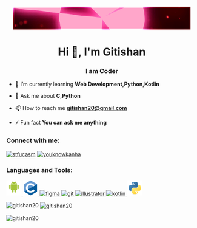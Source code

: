 <p align="center">
<img alt="my banner" src="standard (1).gif"/> 
</p>

<h1 align="center">Hi 👋, I'm Gitishan</h1>
<h3 align="center">I am Coder</h3>

- 🌱 I’m currently learning **Web Development,Python,Kotlin**

- 💬 Ask me about **C,Python**

- 📫 How to reach me **gitishan20@gmail.com**

- ⚡ Fun fact **You can ask me anything**

<h3 align="left">Connect with me:</h3>
<p align="left">
<a href="https://twitter.com/stfucasm" target="blank"><img align="center" src="https://raw.githubusercontent.com/rahuldkjain/github-profile-readme-generator/master/src/images/icons/Social/twitter.svg" alt="stfucasm" height="30" width="40" /></a>
<a href="https://instagram.com/youknowkanha" target="blank"><img align="center" src="https://raw.githubusercontent.com/rahuldkjain/github-profile-readme-generator/master/src/images/icons/Social/instagram.svg" alt="youknowkanha" height="30" width="40" /></a>
</p>

<h3 align="left">Languages and Tools:</h3>
<p align="left"> <a href="https://developer.android.com" target="_blank" rel="noreferrer"> <img src="https://raw.githubusercontent.com/devicons/devicon/master/icons/android/android-original-wordmark.svg" alt="android" width="40" height="40"/> </a> <a href="https://www.cprogramming.com/" target="_blank" rel="noreferrer"> <img src="https://raw.githubusercontent.com/devicons/devicon/master/icons/c/c-original.svg" alt="c" width="40" height="40"/> </a> <a href="https://www.figma.com/" target="_blank" rel="noreferrer"> <img src="https://www.vectorlogo.zone/logos/figma/figma-icon.svg" alt="figma" width="40" height="40"/> </a> <a href="https://git-scm.com/" target="_blank" rel="noreferrer"> <img src="https://www.vectorlogo.zone/logos/git-scm/git-scm-icon.svg" alt="git" width="40" height="40"/> </a> <a href="https://www.adobe.com/in/products/illustrator.html" target="_blank" rel="noreferrer"> <img src="https://www.vectorlogo.zone/logos/adobe_illustrator/adobe_illustrator-icon.svg" alt="illustrator" width="40" height="40"/> </a> <a href="https://kotlinlang.org" target="_blank" rel="noreferrer"> <img src="https://www.vectorlogo.zone/logos/kotlinlang/kotlinlang-icon.svg" alt="kotlin" width="40" height="40"/> </a> <a href="https://www.python.org" target="_blank" rel="noreferrer"> <img src="https://raw.githubusercontent.com/devicons/devicon/master/icons/python/python-original.svg" alt="python" width="40" height="40"/> </a> </p>

<p><img align="left" src="https://github-readme-stats.vercel.app/api/top-langs?username=gitishan20&show_icons=true&locale=en&layout=compact" alt="gitishan20" /></p>

<p>&nbsp;<img align="center" src="https://github-readme-stats.vercel.app/api?username=gitishan20&show_icons=true&locale=en" alt="gitishan20" /></p>

<p><img align="center" src="https://github-readme-streak-stats.herokuapp.com/?user=gitishan20&" alt="gitishan20" /></p>

